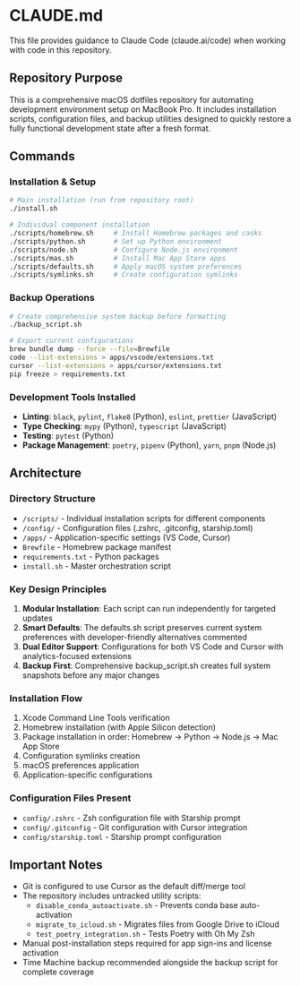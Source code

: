 # CLAUDE.md

This file provides guidance to Claude Code (claude.ai/code) when working with code in this repository.

## Repository Purpose

This is a comprehensive macOS dotfiles repository for automating development environment setup on MacBook Pro. It includes installation scripts, configuration files, and backup utilities designed to quickly restore a fully functional development state after a fresh format.

## Commands

### Installation & Setup
```bash
# Main installation (run from repository root)
./install.sh

# Individual component installation
./scripts/homebrew.sh     # Install Homebrew packages and casks
./scripts/python.sh       # Set up Python environment
./scripts/node.sh         # Configure Node.js environment
./scripts/mas.sh          # Install Mac App Store apps
./scripts/defaults.sh     # Apply macOS system preferences
./scripts/symlinks.sh     # Create configuration symlinks
```

### Backup Operations
```bash
# Create comprehensive system backup before formatting
./backup_script.sh

# Export current configurations
brew bundle dump --force --file=Brewfile
code --list-extensions > apps/vscode/extensions.txt
cursor --list-extensions > apps/cursor/extensions.txt
pip freeze > requirements.txt
```

### Development Tools Installed
- **Linting**: `black`, `pylint`, `flake8` (Python), `eslint`, `prettier` (JavaScript)
- **Type Checking**: `mypy` (Python), `typescript` (JavaScript)
- **Testing**: `pytest` (Python)
- **Package Management**: `poetry`, `pipenv` (Python), `yarn`, `pnpm` (Node.js)

## Architecture

### Directory Structure
- `/scripts/` - Individual installation scripts for different components
- `/config/` - Configuration files (.zshrc, .gitconfig, starship.toml)
- `/apps/` - Application-specific settings (VS Code, Cursor)
- `Brewfile` - Homebrew package manifest
- `requirements.txt` - Python packages
- `install.sh` - Master orchestration script

### Key Design Principles
1. **Modular Installation**: Each script can run independently for targeted updates
2. **Smart Defaults**: The defaults.sh script preserves current system preferences with developer-friendly alternatives commented
3. **Dual Editor Support**: Configurations for both VS Code and Cursor with analytics-focused extensions
4. **Backup First**: Comprehensive backup_script.sh creates full system snapshots before any major changes

### Installation Flow
1. Xcode Command Line Tools verification
2. Homebrew installation (with Apple Silicon detection)
3. Package installation in order: Homebrew → Python → Node.js → Mac App Store
4. Configuration symlinks creation
5. macOS preferences application
6. Application-specific configurations

### Configuration Files Present
- `config/.zshrc` - Zsh configuration file with Starship prompt
- `config/.gitconfig` - Git configuration with Cursor integration
- `config/starship.toml` - Starship prompt configuration

## Important Notes

- Git is configured to use Cursor as the default diff/merge tool
- The repository includes untracked utility scripts:
  - `disable_conda_autoactivate.sh` - Prevents conda base auto-activation
  - `migrate_to_icloud.sh` - Migrates files from Google Drive to iCloud
  - `test_poetry_integration.sh` - Tests Poetry with Oh My Zsh
- Manual post-installation steps required for app sign-ins and license activation
- Time Machine backup recommended alongside the backup script for complete coverage